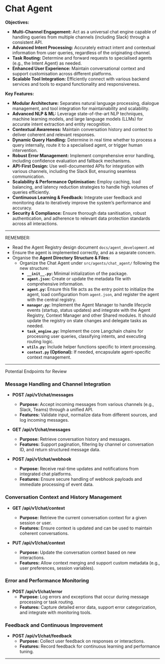 # Chat Agent

**Objectives:**
- **Multi-Channel Engagement:** Act as a universal chat engine capable of handling queries from multiple channels (including Slack) through a consistent API.
- **Advanced Intent Processing:** Accurately extract intent and contextual information from user queries, regardless of the originating channel.
- **Task Routing:** Determine and forward requests to specialised agents (e.g., the Intent Agent) as needed.
- **Enhanced User Experience:** Maintain conversational context and support customisation across different platforms.
- **Scalable Tool Integration:** Efficiently connect with various backend services and tools to expand functionality and responsiveness.

**Key Features:**
- **Modular Architecture:** Separates natural language processing, dialogue management, and tool integration for maintainability and scalability.
- **Advanced NLP & ML:** Leverage state-of-the-art NLP techniques, machine learning models, and large language models (LLMs) for accurate intent extraction and entity recognition.
- **Contextual Awareness:** Maintain conversation history and context to deliver coherent and relevant responses.
- **Dynamic Query Handling:** Determine in real time whether to process a query internally, route it to a specialised agent, or trigger human intervention.
- **Robust Error Management:** Implement comprehensive error handling, including confidence evaluation and fallback mechanisms.
- **API-First Design:** Use well-documented APIs for integration with various channels, including the Slack Bot, ensuring seamless communication.
- **Scalability & Performance Optimisation:** Employ caching, load balancing, and latency reduction strategies to handle high volumes of queries efficiently.
- **Continuous Learning & Feedback:** Integrate user feedback and monitoring data to iteratively improve the system’s performance and accuracy.
- **Security & Compliance:** Ensure thorough data sanitisation, robust authentication, and adherence to relevant data protection standards across all interactions.

---

REMEMBER: 
 - Read the Agent Registry design document `docs/agent_development.md`
 - Ensure the agent is implemented correctly, and as a separate concern.
 - Organise the **Agent Directory Structure & Files:**
   - Organize the Chat Agent under `src/agents/chat_agent/` following the new structure:
     - **`__init__.py`:** Minimal initialization of the package.
     - **`agent.json`:** Create or update the metadata file with comprehensive information.
     - **`agent.py`:** Ensure this file acts as the entry point to initialize the agent, load configuration from `agent.json`, and register the agent with the central registry.
     - **`manager.py`:** Implement the Agent Manager to handle lifecycle events (startup, status updates) and integrate with the Agent Registry, Context Manager and other Shared modules. It should update the registry on state changes and delegate tasks as needed.
     - **`task_engine.py`:** Implement the core Langchain chains for processing user queries, classifying intents, and executing routing logic.
     - **`utils.py`:** Include helper functions specific to intent processing.
     - **`context.py` (Optional):** If needed, encapsulate agent-specific context management.

---

Potential Endpoints for Review

### Message Handling and Channel Integration
- **POST /api/v1/chat/messages**
  - **Purpose:** Accept incoming messages from various channels (e.g., Slack, Teams) through a unified API.
  - **Features:** Validate input, normalize data from different sources, and log incoming messages.

- **GET /api/v1/chat/messages**
  - **Purpose:** Retrieve conversation history and messages.
  - **Features:** Support pagination, filtering by channel or conversation ID, and return structured message data.

- **POST /api/v1/chat/webhook**
  - **Purpose:** Receive real-time updates and notifications from integrated chat platforms.
  - **Features:** Ensure secure handling of webhook payloads and immediate processing of event data.

### Conversation Context and History Management
- **GET /api/v1/chat/context**
  - **Purpose:** Retrieve the current conversation context for a given session or user.
  - **Features:** Ensure context is updated and can be used to maintain coherent conversations.

- **PUT /api/v1/chat/context**
  - **Purpose:** Update the conversation context based on new interactions.
  - **Features:** Allow context merging and support custom metadata (e.g., user preferences, session variables).

### Error and Performance Monitoring
- **POST /api/v1/chat/error**
  - **Purpose:** Log errors and exceptions that occur during message processing or task routing.
  - **Features:** Capture detailed error data, support error categorization, and integrate with monitoring tools.

### Feedback and Continuous Improvement
- **POST /api/v1/chat/feedback**
  - **Purpose:** Collect user feedback on responses or interactions.
  - **Features:** Record feedback for continuous learning and performance tuning.

---